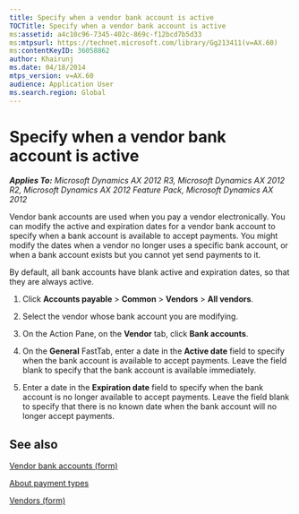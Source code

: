 ```yaml
---
title: Specify when a vendor bank account is active
TOCTitle: Specify when a vendor bank account is active
ms:assetid: a4c10c96-7345-402c-869c-f12bcd7b5d33
ms:mtpsurl: https://technet.microsoft.com/library/Gg213411(v=AX.60)
ms:contentKeyID: 36058862
author: Khairunj
ms.date: 04/18/2014
mtps_version: v=AX.60
audience: Application User
ms.search.region: Global
---
```


# Specify when a vendor bank account is active 


_**Applies To:** Microsoft Dynamics AX 2012 R3, Microsoft Dynamics AX 2012 R2, Microsoft Dynamics AX 2012 Feature Pack, Microsoft Dynamics AX 2012_

Vendor bank accounts are used when you pay a vendor electronically. You can modify the active and expiration dates for a vendor bank account to specify when a bank account is available to accept payments. You might modify the dates when a vendor no longer uses a specific bank account, or when a bank account exists but you cannot yet send payments to it.

By default, all bank accounts have blank active and expiration dates, so that they are always active.

1.  Click **Accounts payable** \> **Common** \> **Vendors** \> **All vendors**.

2.  Select the vendor whose bank account you are modifying.

3.  On the Action Pane, on the **Vendor** tab, click **Bank accounts**.

4.  On the **General** FastTab, enter a date in the **Active date** field to specify when the bank account is available to accept payments. Leave the field blank to specify that the bank account is available immediately.

5.  Enter a date in the **Expiration date** field to specify when the bank account is no longer available to accept payments. Leave the field blank to specify that there is no known date when the bank account will no longer accept payments.

## See also

[Vendor bank accounts (form)](https://technet.microsoft.com/library/aa589805\(v=ax.60\))

[About payment types](about-payment-types.md)

[Vendors (form)](https://technet.microsoft.com/library/aa592162\(v=ax.60\))

  


